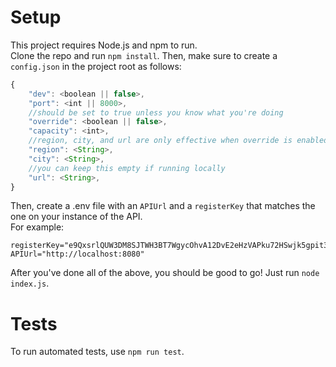 # Setup
This project requires Node.js and npm to run.<br>
Clone the repo and run `npm install`. Then, make sure to create a `config.json` in the project root as follows:
```js
{
    "dev": <boolean || false>,
    "port": <int || 8000>,
    //should be set to true unless you know what you're doing
    "override": <boolean || false>,
    "capacity": <int>,
    //region, city, and url are only effective when override is enabled
    "region": <String>,
    "city": <String>,
    //you can keep this empty if running locally
    "url": <String>,
}
```
Then, create a .env file with an `APIUrl` and a `registerKey` that matches the one on your instance of the API. <br>
For example: <br>
```env
registerKey="e9QxsrlQUW3DM8SJTWH3BT7WgycOhvA12DvE2eHzVAPku72HSwjk5gpit33B1Y5"
APIUrl="http://localhost:8080"
```
After you've done all of the above, you should be good to go! Just run `node index.js`.

# Tests
To run automated tests, use `npm run test`.
